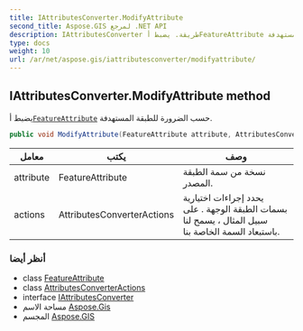 ```yaml
---
title: IAttributesConverter.ModifyAttribute
second_title: Aspose.GIS لمرجع .NET API
description: IAttributesConverter طريقة. يضبط أFeatureAttribute حسب الضرورة للطبقة المستهدفة.
type: docs
weight: 10
url: /ar/net/aspose.gis/iattributesconverter/modifyattribute/
---
```

## IAttributesConverter.ModifyAttribute method

يضبط أ[`FeatureAttribute`](../../featureattribute/) حسب الضرورة للطبقة المستهدفة.

```csharp
public void ModifyAttribute(FeatureAttribute attribute, AttributesConverterActions actions)
```

| معامل | يكتب | وصف |
| --- | --- | --- |
| attribute | FeatureAttribute | نسخة من سمة الطبقة المصدر. |
| actions | AttributesConverterActions | يحدد إجراءات اختيارية بسمات الطبقة الوجهة . على سبيل المثال ، يسمح لنا باستبعاد السمة الخاصة بنا. |

### أنظر أيضا

* class [FeatureAttribute](../../featureattribute/)
* class [AttributesConverterActions](../../attributesconverteractions/)
* interface [IAttributesConverter](../)
* مساحة الاسم [Aspose.Gis](../../iattributesconverter/)
* المجسم [Aspose.GIS](../../../)


